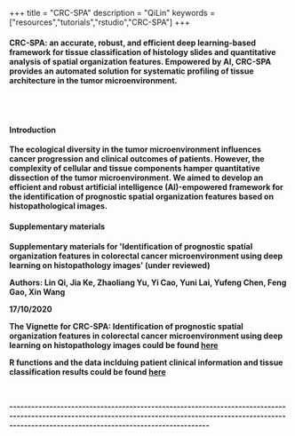 +++
title = "CRC-SPA"
description = "QiLin"
keywords = ["resources","tutorials","rstudio","CRC-SPA"]
+++

<div align=left>

#### **CRC-SPA:** an accurate, robust, and efficient deep learning-based framework for tissue classification of histology slides and quantitative analysis of spatial organization features. Empowered by AI, CRC-SPA provides an automated solution for systematic profiling of tissue architecture in the tumor microenvironment.
<br>
<br>

#### Introduction

**The ecological diversity in the tumor microenvironment influences cancer progression and clinical outcomes of patients. However, the complexity of cellular and tissue components hamper quantitative dissection of the tumor microenvironment. We aimed to develop an efficient and robust artificial intelligence (AI)-empowered framework for the identification of prognostic spatial organization features based on histopathological images.**

#### Supplementary materials 

**Supplementary materials for 'Identification of prognostic spatial organization features in colorectal cancer microenvironment using deep learning on histopathology images' (under reviewed)**

**Authors: Lin Qi, Jia Ke, Zhaoliang Yu, Yi Cao, Yuni Lai, Yufeng Chen, Feng Gao, Xin Wang**

**17/10/2020**


**The Vignette for CRC-SPA: Identification of prognostic spatial organization features in colorectal cancer microenvironment using deep learning on histopathology images could be found [**here**](https://drive.google.com/file/d/1TOeuJVrGdZ1JY2dKViPjr_FFq02bP9xV/view?usp=sharing)**


**R functions and the data inclduing patient clinical information and tissue classification results could be found [**here**](https://drive.google.com/file/d/1NRbIPXku2IHnHSoUQUeWoKIot8xX3M2w/view)** 

<br>

**---------------------------------------------------------------------------------------------------------------------------------------------------------------------------------------------------------------**

<br><br><br>
